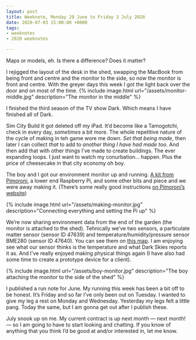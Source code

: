 ```yaml
---
layout: post
title: Weeknote, Monday 29 June to Friday 3 July 2020
date: 2020-07-03 15:00:00 +0000
tags:
- weeknotes
- 2020 weeknotes

---
```

Maps or models, eh. Is there a difference? Does it matter?

I rejigged the layout of the desk in the shed, swapping the MacBook from being front and centre and the monitor to the side, so now the monitor is front and centre. With the greyer days this week I got the light back over the door and on most of the time. {% include image.html url="/assets/monitor-middle.jpg" description="The monitor in the middle" %}

I finished the third season of the TV show Dark. Which means I have finished all of Dark.

Sim City Build It got deleted off my iPad. It’d become like a Tamogotchi, check in every day, _sometimes_ a bit more. The whole repetitive nature of the cycle of making in teh game wore me down. _Set that being made_, then later I can collect _that_ to add to _another thing I have had made too_. And then add that with other things I’ve made to create buildings. The ever expanding loops. I just want to watch my conurbation... happen. Plus the price of cheesecake in that city economy oh boy.

The boy and I got our environment monitor up and running. [A kit from Pimoroni](https://shop.pimoroni.com/products/enviro?variant=31155658457171), a lower end Raspberry Pi, and some other bits and piece and we were away making it. (There’s some really good instructions [on Pimoroni’s website](https://learn.pimoroni.com/tutorial/sandyj/enviro-plus-and-luftdaten-air-quality-station)) 

{% include image.html url="/assets/making-monitor.jpg" description="Connecting everything and setting the Pi up" %}

We’re now sharing environment data from the end of the garden (the monitor is attached to the shed). Tehnically we’ve two sensors, a particulate matter sensor (sensor ID 47639) and temperature/humidity/pressure sensor BME280 (sensor ID 47640). You can see them on [this map](https://maps.sensor.community/#6/51.165/10.455). I am enjoying see what our sensor thinks is the temperature and what Dark Skies reports it as. And I've really enjoyed making physical things again (I have also had some time to create a prototype device for a client).

{% include image.html url="/assets/boy-monitor.jpg" description="The boy attaching the monitor to the side of the shed" %}

I published a run note for June. My running this week has been a bit off to be honest. It’s Friday and so far I’ve only been out on Tuesday. I wanted to give my leg a rest on Monday and Wednesday. Yesterday my legs felt a little pang. Today the same, but I am gonna get out after I publish these.

July snook up on me. My current contract is up next month — next month! — so I am going to have to start looking and chatting. If you know of anything that you think I’d be good at and/or interested in, let me know.